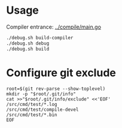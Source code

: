 # Usage
Compiler entrance: [../compile/main.go](../compile/main.go)
```bash
./debug.sh build-compiler
./debug.sh debug
./debug.sh build
```

# Configure git exclude
```
root=$(git rev-parse --show-toplevel)
mkdir -p "$root/.git/info"
cat >>"$root/.git/info/exclude" <<'EOF'
/src/cmd/test/*.log
/src/cmd/test/compile-devel
/src/cmd/test/*.bin
EOF
```
